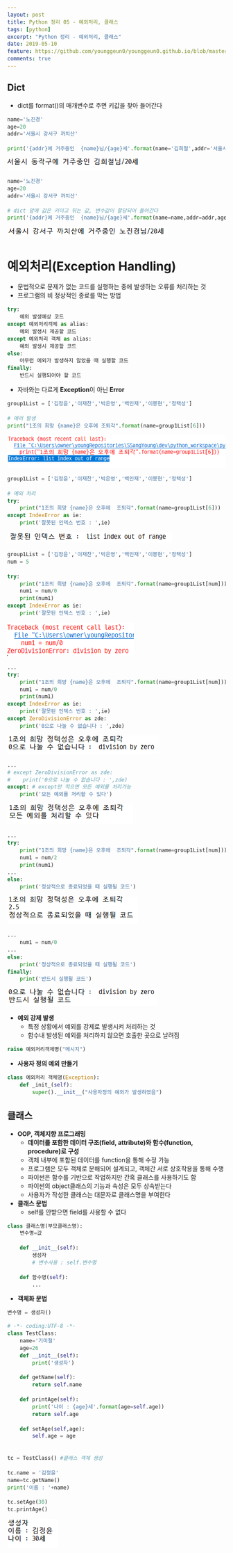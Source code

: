 ```yaml
---
layout: post
title: Python 정리 05 - 예외처리, 클래스
tags: [python]
excerpt: "Python 정리 - 예외처리, 클래스"
date: 2019-05-10
feature: https://github.com/younggeun0/younggeun0.github.io/blob/master/_posts/img/python/PythonImageFeature.png?raw=true
comments: true
---
```

 
## Dict

* dict를 format()의 매개변수로 주면 키값을 찾아 들어간다

```python
name='노진경'
age=20
addr='서울시 강서구 까치산'

print('{addr}에 거주중인  {name}님/{age}세'.format(name='김희철',addr='서울시 동작구',age=20))
```

![01](https://github.com/younggeun0/younggeun0.github.io/blob/master/_posts/img/python/05/01.png?raw=true)

```python
name='노진경'
age=20
addr='서울시 강서구 까치산'

# dict 앞에 값은 키이고 뒤는 값, 변수값이 할당되어 들어간다
print('{addr}에 거주중인  {name}님/{age}세'.format(name=name,addr=addr,age=age))
```

![02](https://github.com/younggeun0/younggeun0.github.io/blob/master/_posts/img/python/05/02.png?raw=true)

# 예외처리(Exception Handling)

* 문법적으로 문제가 없는 코드를 실행하는 중에 발생하는 오류를 처리하는 것
* 프로그램의 비 정상적인 종료를 막는 방법

```python
try:
    예외 발생예상 코드
except 예외처리객체 as alias:
    예외 발생시 제공할 코드
except 예외처리 객체 as alias:
    예외 발생시 제공할 코드
else:
    아무런 에외가 발생하지 않았을 때 실행할 코드
finally:
    반드시 실행되어야 할 코드
```

* 자바와는 다르게 **Exception**이 아닌 **Error**

```python
group1List = ['김정윤','이재찬','박은영','백인재','이봉현','정택성']

# 에러 발생
print("1조의 희망 {name}은 오후에 조퇴각".format(name=group1List[6]))
```

![03](https://github.com/younggeun0/younggeun0.github.io/blob/master/_posts/img/python/05/03.png?raw=true)

```python
group1List = ['김정윤','이재찬','박은영','백인재','이봉현','정택성']

# 예외 처리
try:
    print("1조의 희망 {name}은 오후에  조퇴각".format(name=group1List[6]))
except IndexError as ie:
    print('잘못된 인덱스 번호 : ',ie)
```

![04](https://github.com/younggeun0/younggeun0.github.io/blob/master/_posts/img/python/05/04.png?raw=true)

```python
group1List = ['김정윤','이재찬','박은영','백인재','이봉현','정택성']
num = 5

try:
    print("1조의 희망 {name}은 오후에  조퇴각".format(name=group1List[num]))
    num1 = num/0
    print(num1)
except IndexError as ie:
    print('잘못된 인덱스 번호 : ',ie)
```

![05](https://github.com/younggeun0/younggeun0.github.io/blob/master/_posts/img/python/05/05.png?raw=true)

```python
...
try:
    print("1조의 희망 {name}은 오후에  조퇴각".format(name=group1List[num]))
    num1 = num/0
    print(num1)
except IndexError as ie:
    print('잘못된 인덱스 번호 : ',ie)
except ZeroDivisionError as zde:
    print('0으로 나눌 수 없습니다 : ',zde)
```

![06](https://github.com/younggeun0/younggeun0.github.io/blob/master/_posts/img/python/05/06.png?raw=true)

```python
...
# except ZeroDivisionError as zde:
#    print('0으로 나눌 수 없습니다 : ',zde)
except: # except만 적으면 모든 예외를 처리가능
    print('모든 예외를 처리할 수 있다')
```

![07](https://github.com/younggeun0/younggeun0.github.io/blob/master/_posts/img/python/05/07.png?raw=true)

```python
...
try:
    print("1조의 희망 {name}은 오후에  조퇴각".format(name=group1List[num]))
    num1 = num/2
    print(num1)
...
else:
    print('정상적으로 종료되었을 때 실행될 코드')
```

![08](https://github.com/younggeun0/younggeun0.github.io/blob/master/_posts/img/python/05/08.png?raw=true)

```python
...
    num1 = num/0
...
else:
    print('정상적으로 종료되었을 때 실행될 코드')
finally:
    print('반드시 실행될 코드')
```

![09](https://github.com/younggeun0/younggeun0.github.io/blob/master/_posts/img/python/05/09.png?raw=true)


* **예외 강제 발생**
  * 특정 상황에서 예외를 강제로 발생시켜 처리하는 것
  * 함수내 발생된 예외를 처리하지 않으면 호출한 곳으로 날려짐

```python
raise 예외처리객체명("메시지")
```

* **사용자 정의 예외 만들기**

```python
class 예외처리 객체명(Exception):
    def _init_(self):
        super().__init__("사용자정의 예외가 발생하였음")
```

## 클래스

* **OOP, 객체지향 프로그래밍**
    * **데이터를 포함한 데이터 구조(field, attribute)와 함수(function, procedure)로 구성**
    * 객체 내부에 포함된 데이터를 function을 통해 수정 가능
    * 프로그램은 모두 객체로 분해되어 설계되고, 객체간 서로 상호작용을 통해 수행
    * 파이썬은 함수를 기반으로 작업하지만 간혹 클래스를 사용하기도 함
    * 파이썬의 object클래스의 기능과 속성은 모두 상속받는다
    * 사용자가 작성한 클래스는 대문자로 클래스명을 부여한다
* **클래스 문법**
    * self를 안받으면 field를 사용할 수 없다

```python
class 클래스명(부모클래스명):
    변수명=값

    def __init__(self):
        생성자
        # 변수사용 : self.변수명

    def 함수명(self):
        ...
```

* **객체화 문법**

```python
변수명 = 생성자()
```

```python
# -*- coding:UTF-8 -*-
class TestClass:
    name='기미철'
    age=26
    def __init__(self):
        print('생성자')
        
    def getName(self):
        return self.name
    
    def printAge(self):
        print('나이 : {age}세'.format(age=self.age))
        return self.age
    
    def setAge(self,age):
        self.age = age
    
    
tc = TestClass() #클래스 객체 생성

tc.name = '김정윤'
name=tc.getName()
print('이름 : '+name)

tc.setAge(30)
tc.printAge()
```

![10](https://github.com/younggeun0/younggeun0.github.io/blob/master/_posts/img/python/05/10.png?raw=true)